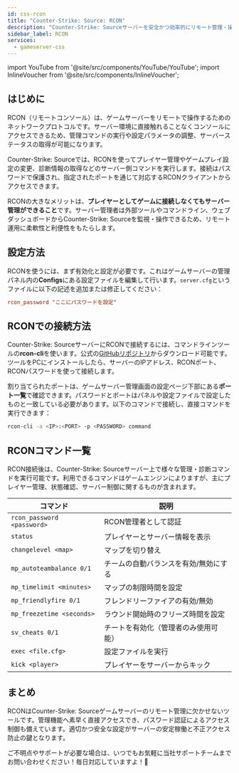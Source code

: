 ```yaml
---
id: css-rcon
title: "Counter-Strike: Source: RCON"
description: "Counter-Strike: Sourceサーバーを安全かつ効率的にリモート管理・操作する方法をチェック → 今すぐ詳しく見る"
sidebar_label: RCON
services:
  - gameserver-css
---
```


import YouTube from '@site/src/components/YouTube/YouTube';
import InlineVoucher from '@site/src/components/InlineVoucher';

## はじめに

RCON（リモートコンソール）は、ゲームサーバーをリモートで操作するためのネットワークプロトコルです。サーバー環境に直接触れることなくコンソールにアクセスできるため、管理コマンドの実行や設定パラメータの調整、サーバーステータスの取得が可能になります。

Counter-Strike: Sourceでは、RCONを使ってプレイヤー管理やゲームプレイ設定の変更、診断情報の取得などのサーバー側コマンドを実行します。接続はパスワードで保護され、指定されたポートを通じて対応するRCONクライアントからアクセスできます。

RCONの大きなメリットは、**プレイヤーとしてゲームに接続しなくてもサーバー管理ができること**です。サーバー管理者は外部ツールやコマンドライン、ウェブダッシュボードからCounter-Strike: Sourceを監視・操作できるため、リモート運用に柔軟性と利便性をもたらします。

<InlineVoucher />

## 設定方法

RCONを使うには、まず有効化と設定が必要です。これはゲームサーバーの管理パネル内の**Configs**にある設定ファイルを編集して行います。`server.cfg`というファイルに以下の記述を追加または修正してください：

```cfg
rcon_password "ここにパスワードを設定"
```

## RCONでの接続方法

Counter-Strike: SourceサーバーにRCONで接続するには、コマンドラインツールの**rcon-cli**を使います。公式の[GitHubリポジトリ](https://github.com/gorcon/rcon-cli)からダウンロード可能です。ツールをPCにインストールしたら、サーバーのIPアドレス、RCONポート、RCONパスワードを使って接続します。

割り当てられたポートは、ゲームサーバー管理画面の設定ページ下部にある**ポート一覧**で確認できます。パスワードとポートはパネルや設定ファイルで設定したものと一致している必要があります。以下のコマンドで接続し、直接コマンドを実行できます：

```bash
rcon-cli -a <IP>:<PORT> -p <PASSWORD> command
```

## RCONコマンド一覧

RCON接続後は、Counter-Strike: Sourceサーバー上で様々な管理・診断コマンドを実行可能です。利用できるコマンドはゲームエンジンによりますが、主にプレイヤー管理、状態確認、サーバー制御に関するものが含まれます。

| コマンド                    | 説明                                      |
|---------------------------|------------------------------------------|
| `rcon_password <password>`   | RCON管理者として認証                     |
| `status`               | プレイヤーとサーバー情報を表示            |
| `changelevel <map>`   | マップを切り替え                          |
| `mp_autoteambalance 0/1` | チームの自動バランスを有効/無効にする   |
| `mp_timelimit <minutes>` | マップの制限時間を設定                    |
| `mp_friendlyfire 0/1`    | フレンドリーファイアの有効/無効          |
| `mp_freezetime <seconds>` | ラウンド開始時のフリーズ時間を設定        |
| `sv_cheats 0/1`         | チートを有効化（管理者のみ使用可能）      |
| `exec <file.cfg>`       | 設定ファイルを実行                        |
| `kick <player>`         | プレイヤーをサーバーからキック            |

## まとめ

RCONはCounter-Strike: Sourceゲームサーバーのリモート管理に欠かせないツールです。管理機能へ素早く直接アクセスでき、パスワード認証によるアクセス制御も備えています。適切かつ安全な設定がサーバーの安定稼働と不正アクセス防止の鍵となります。

ご不明点やサポートが必要な場合は、いつでもお気軽に当社サポートチームまでお問い合わせください！毎日対応していますよ！🙂

<InlineVoucher />